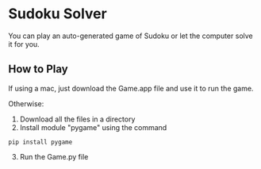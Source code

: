 # Sudoku Solver
 You can play an auto-generated game of Sudoku or let the computer solve it for you.
 
## How to Play
If using a mac, just download the Game.app file and use it to run the game.

Otherwise:
 1) Download all the files in a directory
 2) Install module "pygame" using the command
```
pip install pygame
```
 3) Run the Game.py file
